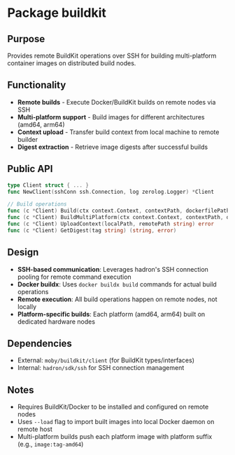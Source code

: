 # Package buildkit

## Purpose

Provides remote BuildKit operations over SSH for building multi-platform container images on distributed build nodes.

## Functionality

- **Remote builds** - Execute Docker/BuildKit builds on remote nodes via SSH
- **Multi-platform support** - Build images for different architectures (amd64, arm64)
- **Context upload** - Transfer build context from local machine to remote builder
- **Digest extraction** - Retrieve image digests after successful builds

## Public API

```go
type Client struct { ... }
func NewClient(sshConn ssh.Connection, log zerolog.Logger) *Client

// Build operations
func (c *Client) Build(ctx context.Context, contextPath, dockerfilePath, platform string) (string, error)
func (c *Client) BuildMultiPlatform(ctx context.Context, contextPath, dockerfilePath, tag string, platforms []string) error
func (c *Client) UploadContext(localPath, remotePath string) error
func (c *Client) GetDigest(tag string) (string, error)
```

## Design

- **SSH-based communication**: Leverages hadron's SSH connection pooling for remote command execution
- **Docker buildx**: Uses `docker buildx build` commands for actual build operations
- **Remote execution**: All build operations happen on remote nodes, not locally
- **Platform-specific builds**: Each platform (amd64, arm64) built on dedicated hardware nodes

## Dependencies

- External: `moby/buildkit/client` (for BuildKit types/interfaces)
- Internal: `hadron/sdk/ssh` for SSH connection management

## Notes

- Requires BuildKit/Docker to be installed and configured on remote nodes
- Uses `--load` flag to import built images into local Docker daemon on remote host
- Multi-platform builds push each platform image with platform suffix (e.g., `image:tag-amd64`)
